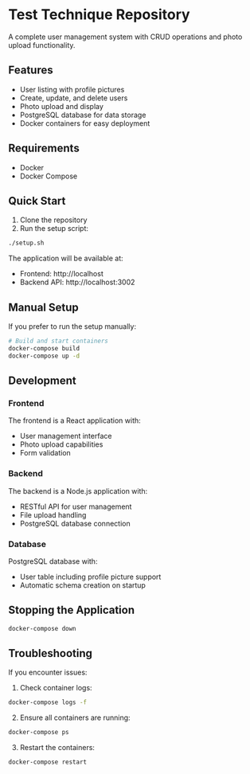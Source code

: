 # Test Technique Repository

A complete user management system with CRUD operations and photo upload functionality.

## Features

- User listing with profile pictures
- Create, update, and delete users
- Photo upload and display
- PostgreSQL database for data storage
- Docker containers for easy deployment

## Requirements

- Docker
- Docker Compose

## Quick Start

1. Clone the repository
2. Run the setup script:

```bash
./setup.sh
```

The application will be available at:
- Frontend: http://localhost
- Backend API: http://localhost:3002

## Manual Setup

If you prefer to run the setup manually:

```bash
# Build and start containers
docker-compose build
docker-compose up -d
```

## Development

### Frontend

The frontend is a React application with:
- User management interface
- Photo upload capabilities
- Form validation

### Backend

The backend is a Node.js application with:
- RESTful API for user management
- File upload handling
- PostgreSQL database connection

### Database

PostgreSQL database with:
- User table including profile picture support
- Automatic schema creation on startup

## Stopping the Application

```bash
docker-compose down
```

## Troubleshooting

If you encounter issues:

1. Check container logs:
```bash
docker-compose logs -f
```

2. Ensure all containers are running:
```bash
docker-compose ps
```

3. Restart the containers:
```bash
docker-compose restart
```
